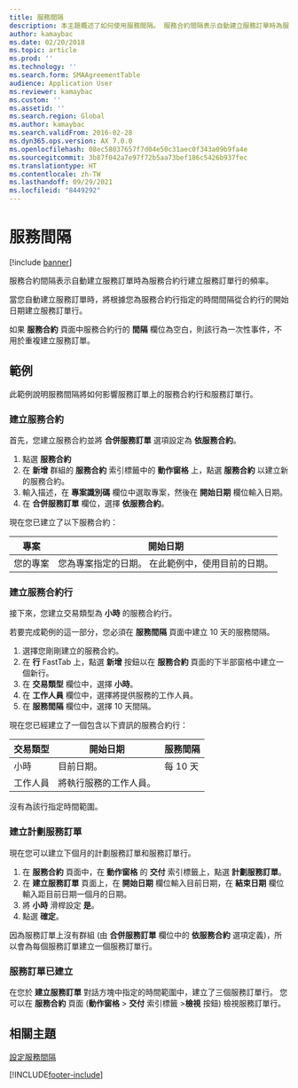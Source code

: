 ```yaml
---
title: 服務間隔
description: 本主題概述了如何使用服務間隔。 服務合約間隔表示自動建立服務訂單時為服務合約行建立服務訂單行的頻率。
author: kamaybac
ms.date: 02/20/2018
ms.topic: article
ms.prod: ''
ms.technology: ''
ms.search.form: SMAAgreementTable
audience: Application User
ms.reviewer: kamaybac
ms.custom: ''
ms.assetid: ''
ms.search.region: Global
ms.author: kamaybac
ms.search.validFrom: 2016-02-28
ms.dyn365.ops.version: AX 7.0.0
ms.openlocfilehash: 08ec58037657f7d04e50c31aec0f343a09b9fa4e
ms.sourcegitcommit: 3b87f042a7e97f72b5aa73bef186c5426b937fec
ms.translationtype: HT
ms.contentlocale: zh-TW
ms.lasthandoff: 09/29/2021
ms.locfileid: "8449292"
---
```

# <a name="service-intervals"></a>服務間隔

[!include [banner](../includes/banner.md)]

服務合約間隔表示自動建立服務訂單時為服務合約行建立服務訂單行的頻率。

當您自動建立服務訂單時，將根據您為服務合約行指定的時間間隔從合約行的開始日期建立服務訂單行。

如果 **服務合約** 頁面中服務合約行的 **間隔** 欄位為空白，則該行為一次性事件，不用於重複建立服務訂單。

## <a name="example"></a>範例

此範例說明服務間隔將如何影響服務訂單上的服務合約行和服務訂單行。

### <a name="create-a-service-agreement"></a>建立服務合約

首先，您建立服務合約並將 **合併服務訂單** 選項設定為 **依服務合約**。

1. 點選 **服務合約**
2. 在 **新增** 群組的 **服務合約** 索引標籤中的 **動作窗格** 上，點選 **服務合約** 以建立新的服務合約。
3. 輸入描述，在 **專案識別碼** 欄位中選取專案，然後在 **開始日期** 欄位輸入日期。
4. 在 **合併服務訂單** 欄位，選擇 **依服務合約**。

現在您已建立了以下服務合約：

| 專案      | 開始日期                                                                         |
|--------------|------------------------------------------------------------------------------------|
| 您的專案 | 您為專案指定的日期。 在此範例中，使用目前的日期。 |

### <a name="create-a-service-agreement-line"></a>建立服務合約行

接下來，您建立交易類型為 **小時** 的服務合約行。

若要完成範例的這一部分，您必須在 **服務間隔** 頁面中建立 10 天的服務間隔。 

1. 選擇您剛剛建立的服務合約。 
2. 在 **行** FastTab 上，點選 **新增** 按鈕以在 **服務合約** 頁面的下半部窗格中建立一個新行。
3. 在 **交易類型** 欄位中，選擇 **小時**。
4. 在 **工作人員** 欄位中，選擇將提供服務的工作人員。
5. 在 **服務間隔** 欄位中，選擇 10 天間隔。

現在您已經建立了一個包含以下資訊的服務合約行：

| 交易類型 | 開始日期                               | 服務間隔 |
|------------------|------------------------------------------|------------------|
| 小時             | 目前日期。                        | 每 10 天    |
| 工作人員           | 將執行服務的工作人員。 |                  |

沒有為該行指定時間範圍。 

### <a name="create-planned-service-orders"></a>建立計劃服務訂單

現在您可以建立下個月的計劃服務訂單和服務訂單行。

1. 在 **服務合約** 頁面中，在 **動作窗格** 的 **交付** 索引標籤上，點選 **計劃服務訂單**。
2. 在 **建立服務訂單** 頁面上，在 **開始日期** 欄位輸入目前日期，在 **結束日期** 欄位輸入距目前日期一個月的日期。
3. 將 **小時** 滑桿設定 **是**。 
4. 點選 **確定**。

因為服務訂單上沒有群組 (由 **合併服務訂單** 欄位中的 **依服務合約** 選項定義)，所以會為每個服務訂單建立一個服務訂單行。

### <a name="service-orders-created"></a>服務訂單已建立

在您於 **建立服務訂單** 對話方塊中指定的時間範圍中，建立了三個服務訂單行。 您可以在 **服務合約** 頁面 (**動作窗格** \> **交付** 索引標籤 \>**檢視** 按鈕) 檢視服務訂單行。

## <a name="related-topics"></a>相關主題

[設定服務間隔](set-up-service-intervals.md)  



[!INCLUDE[footer-include](../../includes/footer-banner.md)]